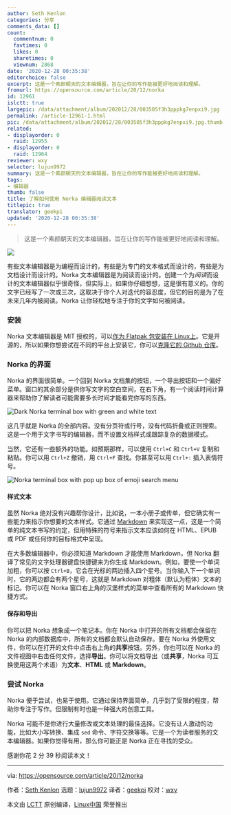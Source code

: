 ```yaml
---
author: Seth Kenlon
categories: 分享
comments_data: []
count:
  commentnum: 0
  favtimes: 0
  likes: 0
  sharetimes: 0
  viewnum: 2868
date: '2020-12-28 00:35:38'
editorchoice: false
excerpt: 这是一个素颜朝天的文本编辑器，旨在让你的写作能被更好地阅读和理解。
fromurl: https://opensource.com/article/20/12/norka
id: 12961
islctt: true
largepic: /data/attachment/album/202012/28/003505f3h3pppkg7enpxi9.jpg
permalink: /article-12961-1.html
pic: /data/attachment/album/202012/28/003505f3h3pppkg7enpxi9.jpg.thumb.jpg
related:
- displayorder: 0
  raid: 12955
- displayorder: 0
  raid: 12964
reviewer: wxy
selector: lujun9972
summary: 这是一个素颜朝天的文本编辑器，旨在让你的写作能被更好地阅读和理解。
tags:
- 编辑器
thumb: false
title: 了解如何使用 Norka 编辑器阅读文本
titlepic: true
translator: geekpi
updated: '2020-12-28 00:35:38'
---
```



> 
> 这是一个素颜朝天的文本编辑器，旨在让你的写作能被更好地阅读和理解。
> 
> 
> 


![](/data/attachment/album/202012/28/003505f3h3pppkg7enpxi9.jpg)


有些文本编辑器是为编程而设计的，有些是为专门的文本格式而设计的，有些是为文档设计而设计的。Norka 文本编辑器是为阅读而设计的。创建一个为*阅读*而设计的文本编辑器似乎很奇怪，但实际上，如果你仔细想想，这是很有意义的。你的文字已经写了一次或三次，这取决于你个人对迭代的容忍度，但它的目的是为了在未来几年内被阅读。Norka 让你轻松地专注于你的文字如何被阅读。


### 安装


Norka 文本编辑器是 MIT 授权的，可以[作为 Flatpak 包安装在 Linux上](https://flathub.org/apps/details/com.github.tenderowl.norka)。它是开源的，所以如果你想尝试在不同的平台上安装它，你可以[克隆它的 Github 仓库](https://github.com/TenderOwl/Norka)。


### Norka 的界面


Norka 的界面很简单。一个回到 Norka 文档集的按钮，一个导出按钮和一个偏好菜单。窗口的其余部分是供你写文字的空白空间，在右下角，有一个阅读时间计算器来帮助你了解读者可能需要多长时间才能看完你写的东西。


![Dark Norka terminal box with green and white text](/data/attachment/album/202012/28/003540drnnr66cxz6c6cr1.png "Dark Norka terminal box with green and white text")


这几乎就是 Norka 的全部内容。没有分页符或行号，没有代码折叠或正则搜索。这是一个用于文字书写的编辑器，而不设置文档样式或跟踪复杂的数据模式。


当然，它还有一些额外的功能。如预期那样，可以使用 `Ctrl+C` 和 `Ctrl+V` 复制和粘贴。你可以用 `Ctrl+Z` 撤销，用 `Ctrl+F` 查找。你甚至可以用 `Ctrl+:` 插入表情符号。


![Norka terminal box with pop up box of emoji search menu](/data/attachment/album/202012/28/003540qpmmb2i4puvh2hap.png "Norka terminal box with pop up box of emoji search menu")


#### 样式文本


虽然 Norka 绝对没有兴趣帮你设计，比如说，一本小册子或传单，但它确实有一些能力来指示你想要的文本样式。它通过 [Markdown](https://opensource.com/article/19/9/introduction-markdown) 来实现这一点，这是一个简单的纯文本书写的约定，但用特殊的符号来指示文本应该如何在 HTML、EPUB 或 PDF 或任何你的目标格式中呈现。


在大多数编辑器中，你必须知道 Markdown 才能使用 Markdown，但 Norka 翻译了常见的文字处理器键盘快捷键来为你生成 Markdown。例如，要使一个单词加粗，你可以按 `Ctrl+B`，它会在光标的两边插入四个星号。当你输入下一个单词时，它的两边都会有两个星号，这就是 Markdown 对粗体（默认为粗体）文本的标记。你可以在 Norka 窗口右上角的汉堡样式的菜单中查看所有的 Markdown 快捷方式。


#### 保存和导出


你可以把 Norka 想象成一个笔记本。你在 Norka 中打开的所有文档都会保留在 Norka 的内部数据库中，所有的文档都会默认自动保存。要在 Norka 外使用文件，你可以在打开的文件中点击右上角的**共享**按钮。另外，你也可以在 Norka 的文件视图中右击任何文件，选择**导出**。你可以将文档导出（或**共享**，Norka 可互换使用这两个术语）为**文本**、**HTML** 或 **Markdown**。


### 尝试 Norka


Norka 便于尝试，也易于使用。它通过保持界面简单，几乎到了受限的程度，帮助你专注于写作。但限制有时也是一种强大的创意工具。


Norka 可能不是你进行大量修改或文本处理的最佳选择。它没有让人激动的功能，比如大小写转换、集成 `sed` 命令、字符交换等等。它是一个为读者服务的文本编辑器。如果你觉得有用，那么你可能正是 Norka 正在寻找的受众。


感谢你花 2 分 39 秒阅读本文！




---


via: <https://opensource.com/article/20/12/norka>


作者：[Seth Kenlon](https://opensource.com/users/seth) 选题：[lujun9972](https://github.com/lujun9972) 译者：[geekpi](https://github.com/geekpi) 校对：[wxy](https://github.com/wxy)


本文由 [LCTT](https://github.com/LCTT/TranslateProject) 原创编译，[Linux中国](https://linux.cn/) 荣誉推出